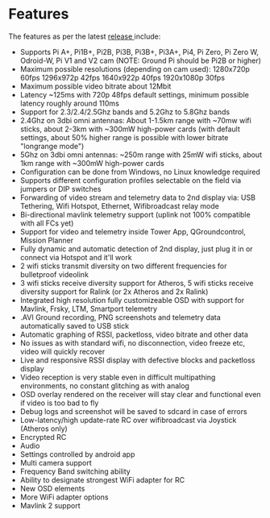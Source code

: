 # Features

The features as per the latest [release ](https://github.com/OpenHD/Open.HD/releases)include:

* Supports Pi A+, Pi1B+, Pi2B, Pi3B, Pi3B+, Pi3A+, Pi4, Pi Zero, Pi Zero W, Odroid-W, Pi V1 and V2 cam  \(NOTE: Ground Pi should be Pi2B or higher\)
* Maximum possible resolutions \(depending on cam used\): 1280x720p 60fps 1296x972p 42fps 1640x922p 40fps 1920x1080p 30fps
* Maximum possible video bitrate about 12Mbit
* Latency ~125ms with 720p 48fps default settings, minimum possible latency roughly around 110ms
* Support for 2.3/2.4/2.5Ghz bands and 5.2Ghz to 5.8Ghz bands
* 2.4Ghz on 3dbi omni antennas: About 1-1.5km range with ~70mw wifi sticks, about 2-3km with ~300mW high-power cards \(with default settings, about 50% higher range is possible with lower bitrate "longrange mode"\)
* 5Ghz on 3dbi omni antennas: ~250m range with 25mW wifi sticks, about 1km range with ~300mW high-power cards
* Configuration can be done from Windows, no Linux knowledge required
* Supports different configuration profiles selectable on the field via jumpers or DIP switches
* Forwarding of video stream and telemetry data to 2nd display via: USB Tethering, Wifi Hotspot, Ethernet, Wifibroadcast relay mode
* Bi-directional mavlink telemetry support \(uplink not 100% compatible with all FCs yet\)
* Support for video and telemetry inside Tower App, QGroundcontrol, Mission Planner
* Fully dynamic and automatic detection of 2nd display, just plug it in or connect via Hotspot and it'll work
* 2 wifi sticks transmit diversity on two different frequencies for bulletproof videolink
* 3 wifi sticks receive diversity support for Atheros, 5 wifi sticks receive diversity support for Ralink \(or 2x Atheros and 2x Ralink\)
* Integrated high resolution fully customizeable OSD with support for Mavlink, Frsky, LTM, Smartport telemetry
* .AVI Ground recording, PNG screenshots and telemetry data automatically saved to USB stick
* Automatic graphing of RSSI, packetloss, video bitrate and other data
* No issues as with standard wifi, no disconnection, video freeze etc, video will quickly recover
* Live and responsive RSSI display with defective blocks and packetloss display
* Video reception is very stable even in difficult multipathing environments, no constant glitching as with analog
* OSD overlay rendered on the receiver will stay clear and functional even if video is too bad to fly
* Debug logs and screenshot will be saved to sdcard in case of errors
* Low-latency/high update-rate RC over wifibroadcast via Joystick \(Atheros only\)
* Encrypted RC
* Audio
* Settings controlled by android app
* Multi camera support
* Frequency Band switching ability
* Ability to designate strongest WiFi adapter for RC
* New OSD elements
* More WiFi adapter options
* Mavlink 2 support

